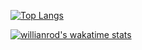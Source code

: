 
[![Top Langs](https://github-readme-stats.vercel.app/api/top-langs/?username=VenziVi&layout=compact)](https://github.com/VenziVi/github-readme-stats)

[![willianrod's wakatime stats](https://github-readme-stats.vercel.app/api/wakatime?username=VenziVi)](https://github.com/VenziVi/github-readme-stats)

